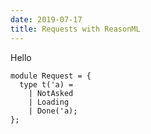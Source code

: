 ```yaml
---
date: 2019-07-17
title: Requests with ReasonML
---
```


Hello

```reasonml
module Request = {
  type t('a) =
    | NotAsked
    | Loading
    | Done('a);
};
```
